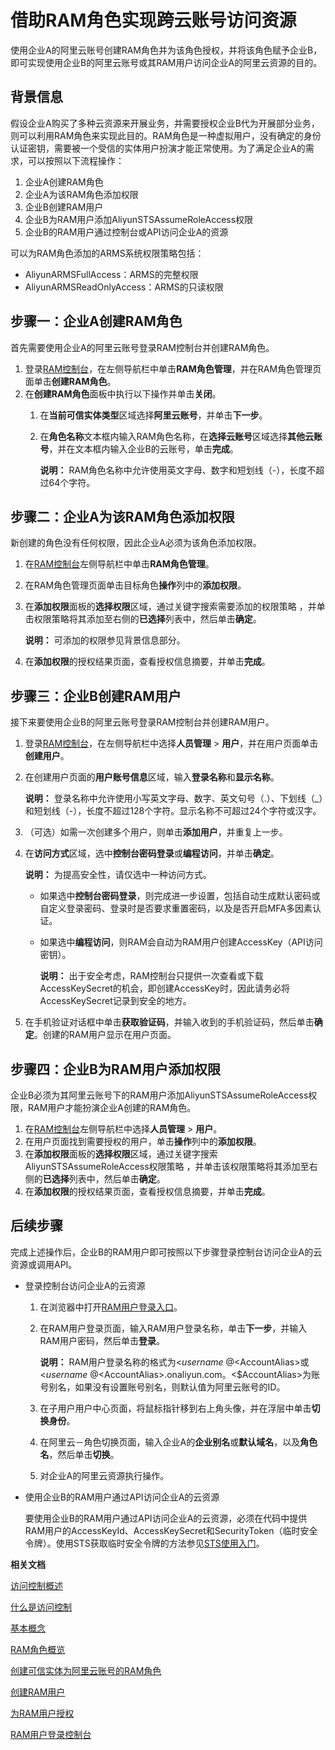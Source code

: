 # 借助RAM角色实现跨云账号访问资源

使用企业A的阿里云账号创建RAM角色并为该角色授权，并将该角色赋予企业B，即可实现使用企业B的阿里云账号或其RAM用户访问企业A的阿里云资源的目的。

## 背景信息

假设企业A购买了多种云资源来开展业务，并需要授权企业B代为开展部分业务，则可以利用RAM角色来实现此目的。RAM角色是一种虚拟用户，没有确定的身份认证密钥，需要被一个受信的实体用户扮演才能正常使用。为了满足企业A的需求，可以按照以下流程操作：

1.  企业A创建RAM角色
2.  企业A为该RAM角色添加权限
3.  企业B创建RAM用户
4.  企业B为RAM用户添加AliyunSTSAssumeRoleAccess权限
5.  企业B的RAM用户通过控制台或API访问企业A的资源

可以为RAM角色添加的ARMS系统权限策略包括：

-   AliyunARMSFullAccess：ARMS的完整权限
-   AliyunARMSReadOnlyAccess：ARMS的只读权限

## 步骤一：企业A创建RAM角色

首先需要使用企业A的阿里云账号登录RAM控制台并创建RAM角色。

1.  登录[RAM控制台](http://ram.console.aliyun.com)，在左侧导航栏中单击**RAM角色管理**，并在RAM角色管理页面单击**创建RAM角色**。
2.  在**创建RAM角色**面板中执行以下操作并单击**关闭**。
    1.  在**当前可信实体类型**区域选择**阿里云账号**，并单击**下一步**。
    2.  在**角色名称**文本框内输入RAM角色名称，在**选择云账号**区域选择**其他云账号**，并在文本框内输入企业B的云账号，单击**完成**。

        **说明：** RAM角色名称中允许使用英文字母、数字和短划线（-），长度不超过64个字符。


## 步骤二：企业A为该RAM角色添加权限

新创建的角色没有任何权限，因此企业A必须为该角色添加权限。

1.  在[RAM控制台](http://ram.console.aliyun.com)左侧导航栏中单击**RAM角色管理**。
2.  在RAM角色管理页面单击目标角色**操作**列中的**添加权限**。
3.  在**添加权限**面板的**选择权限**区域，通过关键字搜索需要添加的权限策略 ，并单击权限策略将其添加至右侧的**已选择**列表中，然后单击**确定**。

    **说明：** 可添加的权限参见背景信息部分。

4.  在**添加权限**的授权结果页面，查看授权信息摘要，并单击**完成**。

## 步骤三：企业B创建RAM用户

接下来要使用企业B的阿里云账号登录RAM控制台并创建RAM用户。

1.  登录[RAM控制台](http://ram.console.aliyun.com)，在左侧导航栏中选择**人员管理** \> **用户**，并在用户页面单击**创建用户**。
2.  在创建用户页面的**用户账号信息**区域，输入**登录名称**和**显示名称**。

    **说明：** 登录名称中允许使用小写英文字母、数字、英文句号（.）、下划线（\_）和短划线（-），长度不超过128个字符。显示名称不可超过24个字符或汉字。

3.  （可选）如需一次创建多个用户，则单击**添加用户**，并重复上一步。
4.  在**访问方式**区域，选中**控制台密码登录**或**编程访问**，并单击**确定**。

    **说明：** 为提高安全性，请仅选中一种访问方式。

    -   如果选中**控制台密码登录**，则完成进一步设置，包括自动生成默认密码或自定义登录密码、登录时是否要求重置密码，以及是否开启MFA多因素认证。
    -   如果选中**编程访问**，则RAM会自动为RAM用户创建AccessKey（API访问密钥）。

        **说明：** 出于安全考虑，RAM控制台只提供一次查看或下载AccessKeySecret的机会，即创建AccessKey时，因此请务必将AccessKeySecret记录到安全的地方。

5.  在手机验证对话框中单击**获取验证码**，并输入收到的手机验证码，然后单击**确定**。创建的RAM用户显示在用户页面。

## 步骤四：企业B为RAM用户添加权限

企业B必须为其阿里云账号下的RAM用户添加AliyunSTSAssumeRoleAccess权限，RAM用户才能扮演企业A创建的RAM角色。

1.  在[RAM控制台](http://ram.console.aliyun.com)左侧导航栏中选择**人员管理** \> **用户**。
2.  在用户页面找到需要授权的用户，单击**操作**列中的**添加权限**。
3.  在**添加权限**面板的**选择权限**区域，通过关键字搜索AliyunSTSAssumeRoleAccess权限策略 ，并单击该权限策略将其添加至右侧的**已选择**列表中，然后单击**确定**。
4.  在**添加权限**的授权结果页面，查看授权信息摘要，并单击**完成**。

## 后续步骤

完成上述操作后，企业B的RAM用户即可按照以下步骤登录控制台访问企业A的云资源或调用API。

-   登录控制台访问企业A的云资源
    1.  在浏览器中打开[RAM用户登录入口](https://signin.aliyun.com/login.htm)。
    2.  在RAM用户登录页面，输入RAM用户登录名称，单击**下一步**，并输入RAM用户密码，然后单击**登录**。

        **说明：** RAM用户登录名称的格式为<$username\>@<$AccountAlias\>或<$username\>@<$AccountAlias\>.onaliyun.com。<$AccountAlias\>为账号别名，如果没有设置账号别名，则默认值为阿里云账号的ID。

    3.  在子用户用户中心页面，将鼠标指针移到右上角头像，并在浮层中单击**切换身份**。
    4.  在阿里云－角色切换页面，输入企业A的**企业别名**或**默认域名**，以及**角色名**，然后单击**切换**。
    5.  对企业A的阿里云资源执行操作。
-   使用企业B的RAM用户通过API访问企业A的云资源

    要使用企业B的RAM用户通过API访问企业A的云资源，必须在代码中提供RAM用户的AccessKeyId、AccessKeySecret和SecurityToken（临时安全令牌）。使用STS获取临时安全令牌的方法参见[STS使用入门](https://www.alibabacloud.com/help/doc-detail/28788.htm)。


**相关文档**  


[访问控制概述](/intl.zh-CN/访问控制/访问控制概述.md)

[什么是访问控制](/intl.zh-CN/产品简介/什么是访问控制.md)

[基本概念](/intl.zh-CN/产品简介/基本概念.md)

[RAM角色概览](/intl.zh-CN/角色管理/RAM角色概览.md)

[创建可信实体为阿里云账号的RAM角色](/intl.zh-CN/角色管理/创建RAM角色/创建可信实体为阿里云账号的RAM角色.md)

[创建RAM用户](/intl.zh-CN/用户管理/创建RAM用户.md)

[为RAM用户授权](/intl.zh-CN/用户管理/为RAM用户授权.md)

[RAM用户登录控制台](/intl.zh-CN/用户管理/RAM用户登录控制台.md)

